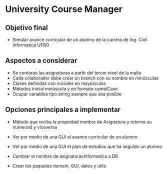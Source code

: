 University Course Manager
====================================
Objetivo final
--------------
- Simular avance curricular de un alumno de la carrera de Ing. Civil Informatica UFRO

Aspectos a considerar 
---------------
- Se contaran las asignaturas a partir del tercer nivel de la malla
- Cada colaborador debe crear un branch con su nombre en minúsculas
- Clases definidas con iniciales en mayúsculas
- Métodos inicial minúscula y en formato camelCase
- Ocupar variables tipo string siempre que sea posible

Opciones principales a implementar
-------------
- Método que reciba la propiedad nombre de Asignatura y retorne su numeroId y viceversa
- Ver por medio de una GUI el avance curricular de un alumno
- Ver por medio de una GUI el plan de estudios que ha seguido un alumno

- Cambiar el nombre de asignaturasInformatica a DB
- Crear los paquetes domain, GUI, datos y utils
